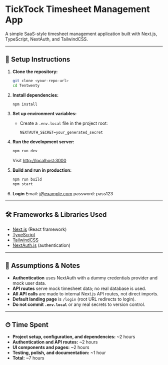 # TickTock Timesheet Management App

A simple SaaS-style timesheet management application built with Next.js, TypeScript, NextAuth, and TailwindCSS.

---

## 🚀 Setup Instructions

1. **Clone the repository:**
   ```bash
   git clone <your-repo-url>
   cd Tentwenty
   ```
2. **Install dependencies:**
   ```bash
   npm install
   ```
3. **Set up environment variables:**
   - Create a `.env.local` file in the project root:
     ```
     NEXTAUTH_SECRET=your_generated_secret
     ```
4. **Run the development server:**
   ```bash
   npm run dev
   ```
   Visit [http://localhost:3000](http://localhost:3000)

5. **Build and run in production:**
   ```bash
   npm run build
   npm start
   ```
6. **Login**
   Email: j@example.com
   password: pass123

---

## 🛠 Frameworks & Libraries Used
- [Next.js](https://nextjs.org/) (React framework)
- [TypeScript](https://www.typescriptlang.org/)
- [TailwindCSS](https://tailwindcss.com/)
- [NextAuth.js](https://next-auth.js.org/) (authentication)

---

## 📝 Assumptions & Notes
- **Authentication** uses NextAuth with a dummy credentials provider and mock user data.
- **API routes** serve mock timesheet data; no real database is used.
- **All API calls** are made to internal Next.js API routes, not direct imports.
- **Default landing page** is `/login` (root URL redirects to login).
- **Do not commit `.env.local`** or any real secrets to version control.

---

## ⏱ Time Spent
- **Project setup, configuration, and dependencies:** ~2 hours
- **Authentication and API routes:** ~2 hours
- **UI components and pages:** ~2 hours
- **Testing, polish, and documentation:** ~1 hour
- **Total:** ~7 hours 
